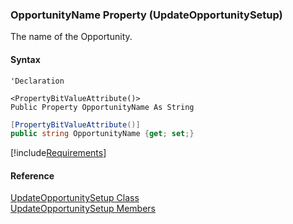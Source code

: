 ﻿### OpportunityName Property (UpdateOpportunitySetup)

The name of the Opportunity.

#### Syntax

```vbnet
'Declaration

<PropertyBitValueAttribute()>
Public Property OpportunityName As String
```

```csharp
[PropertyBitValueAttribute()]
public string OpportunityName {get; set;}
```

[!include[Requirements](../partials/requirements.md)]

#### Reference

[UpdateOpportunitySetup Class](FChoice.Toolkits.Clarify~FChoice.Toolkits.Clarify.Sales.UpdateOpportunitySetup.md)  
[UpdateOpportunitySetup Members](FChoice.Toolkits.Clarify~FChoice.Toolkits.Clarify.Sales.UpdateOpportunitySetup_members.md)